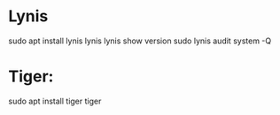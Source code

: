 # Lynis
sudo apt install lynis
lynis
lynis show version
sudo lynis audit system -Q

# Tiger:
sudo apt install tiger
tiger

